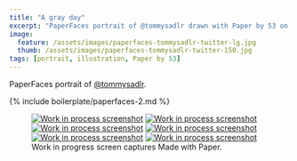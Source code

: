 ```yaml
---
title: "A gray day"
excerpt: "PaperFaces portrait of @tommysadlr drawn with Paper by 53 on an iPad."
image: 
  feature: /assets/images/paperfaces-tommysadlr-twitter-lg.jpg
  thumb: /assets/images/paperfaces-tommysadlr-twitter-150.jpg
tags: [portrait, illustration, Paper by 53]
---
```


PaperFaces portrait of [@tommysadlr](http://twitter.com/tommysadlr).

{% include boilerplate/paperfaces-2.md %}

<figure class="third">
	<a href="{{ site.url }}/assets/images/paperfaces-tommysadlr-process-1-lg.jpg"><img src="{{ site.url }}/assets/images/paperfaces-tommysadlr-process-1-600.jpg" alt="Work in process screenshot"></a>
	<a href="{{ site.url }}/assets/images/paperfaces-tommysadlr-process-2-lg.jpg"><img src="{{ site.url }}/assets/images/paperfaces-tommysadlr-process-2-600.jpg" alt="Work in process screenshot"></a>
	<a href="{{ site.url }}/assets/images/paperfaces-tommysadlr-process-3-lg.jpg"><img src="{{ site.url }}/assets/images/paperfaces-tommysadlr-process-3-600.jpg" alt="Work in process screenshot"></a>
	<a href="{{ site.url }}/assets/images/paperfaces-tommysadlr-process-4-lg.jpg"><img src="{{ site.url }}/assets/images/paperfaces-tommysadlr-process-4-600.jpg" alt="Work in process screenshot"></a>
	<a href="{{ site.url }}/assets/images/paperfaces-tommysadlr-process-5-lg.jpg"><img src="{{ site.url }}/assets/images/paperfaces-tommysadlr-process-5-600.jpg" alt="Work in process screenshot"></a>
	<a href="{{ site.url }}/assets/images/paperfaces-tommysadlr-process-6-lg.jpg"><img src="{{ site.url }}/assets/images/paperfaces-tommysadlr-process-6-600.jpg" alt="Work in process screenshot"></a>
	<figcaption>Work in progress screen captures Made with Paper.</figcaption>
</figure>